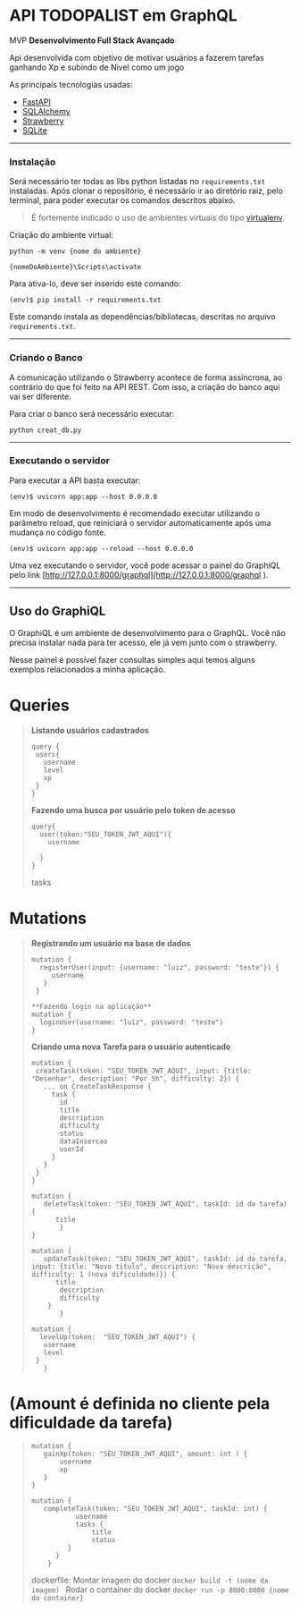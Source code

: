 # API TODOPALIST em GraphQL

MVP **Desenvolvimento Full Stack Avançado** 

Api desenvolvida com objetivo de motivar usuários a fazerem tarefas ganhando Xp e subindo de Nivel como um jogo


As principais tecnologias usadas:
 - [FastAPI](https://fastapi.tiangolo.com/)
 - [SQLAlchemy](https://www.sqlalchemy.org/)
 - [Strawberry](https://strawberry.rocks/docs)
 - [SQLite](https://www.sqlite.org/index.html)

---
### Instalação


Será necessário ter todas as libs python listadas no `requirements.txt` instaladas.
Após clonar o repositório, é necessário ir ao diretório raiz, pelo terminal, para poder executar os comandos descritos abaixo.

> É fortemente indicado o uso de ambientes virtuais do tipo [virtualenv](https://virtualenv.pypa.io/en/latest/installation.html).

Criação do ambiente virtual:

```
python -m venv {nome do ambiente}
```

```
{nomeDoAmbiente}\Scripts\activate
```
Para ativa-lo, deve ser inserido este comando:


```
(env)$ pip install -r requirements.txt
```
Este comando instala as dependências/bibliotecas, descritas no arquivo `requirements.txt`.


---
### Criando o Banco

A comunicação utilizando o Strawberry acontece de forma assíncrona, ao contrário do que foi feito na API REST. Com isso, a criação do banco aqui vai ser diferente.

Para criar o banco será necessário executar:

```
python creat_db.py 
```

---
### Executando o servidor

Para executar a API basta executar:

```
(env)$ uvicorn app:app --host 0.0.0.0
```

Em modo de desenvolvimento é recomendado executar utilizando o parâmetro reload, que reiniciará o servidor
automaticamente após uma mudança no código fonte. 

```
(env)$ uvicorn app:app --reload --host 0.0.0.0
```

Uma vez executando o servidor, você pode acessar o painel do GraphiQL pelo link [http://127.0.0.1:8000/graphql](http://127.0.0.1:8000/graphql ).

---
## Uso do GraphiQL

O GraphiQL é um ambiente de desenvolvimento para o GraphQL. Você não precisa instalar nada para ter acesso, ele já vem junto com o strawberry.

Nesse painel é possível fazer consultas simples aqui temos alguns exemplos relacionados a minha aplicação.


# Queries

> **Listando usuários cadastrados**
> ```
> query {
>  users{
>    username
>    level
>    xp
>  }
>}
> ```
>
>
> **Fazendo uma busca por usuário pelo token de acesso**
> ```
> query{
>   user(token:"SEU_TOKEN_JWT_AQUI"){
>     username
>
>   }
> }
> ```
> tasks
>    
>
>
# Mutations 

> **Registrando um usuário na base de dados**
> ```
> mutation {
>   registerUser(input: {username: "luiz", password: "teste"}) {
>      username
>    }
>  }
>
> **Fazendo login na aplicação**
> mutation {
>   loginUser(username: "luiz", password: "teste")
> }
> ```
>
>
> **Criando uma nova Tarefa para o usuário autenticado**
> ```
> mutation {
>  createTask(token: "SEU_TOKEN_JWT_AQUI", input: {title: "Desenhar", description: "Por 5h", difficulty: 2}) {
>    ... on CreateTaskResponse {
>      task {
>        id
>        title
>        description
>        difficulty
>        status
>        dataInsercao
>        userId
>      }
>    }
>  }
>}
> ```
>
> ```
> mutation {
>    deleteTask(token: "SEU_TOKEN_JWT_AQUI", taskId: id da tarefa) {
>       title
>        }
>}
> ```
>
>
> ```
> mutation {
>    updateTask(token: "SEU_TOKEN_JWT_AQUI", taskId: id da tarefa, input: {title: "Novo titulo", description: "Nova descrição", difficulty: 1 (nova dificuldade)}) {
>       title
>        description
>        difficulty
>     }
>        }
> ```
>
> ```
> mutation {
>   levelUp(token:  "SEU_TOKEN_JWT_AQUI") {
>    username
>    level
>  }
>    }
> ```
  # (Amount é definida no cliente pela dificuldade da tarefa) #
> ```
> mutation {           
>    gainXp(token: "SEU_TOKEN_JWT_AQUI", amount: int ) {
>        username
>        xp
>    }
> }
> ```
>
> ```
> mutation {
>    completeTask(token: "SEU_TOKEN_JWT_AQUI", taskId: int) {
>            username
>            tasks {
>                title
>                status
>          }
>       }
>     }
> ```
>
>
> dockerfile:
>Montar imagem do docker
>```docker build -t (nome da imagem) ```
>Rodar o container do docker
>``` docker run -p 8000:8000 {nome do container} ```



